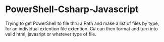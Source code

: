 # PowerShell-Csharp-Javascript
Trying to get PowerShell to file thru a Path and make a list of files by type, for an individual extention file extention.
C# can then format and turn into valid html, javasript or whstever type of file.

